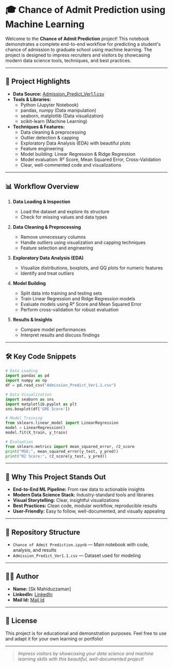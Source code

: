 # 🎓 Chance of Admit Prediction using Machine Learning

Welcome to the **Chance of Admit Prediction** project! This notebook demonstrates a complete end-to-end workflow for predicting a student's chance of admission to graduate school using machine learning. The project is designed to impress recruiters and visitors by showcasing modern data science tools, techniques, and best practices.

---

## 🚀 Project Highlights

- **Data Source:** [Admission_Predict_Ver1.1.csv](Admission_Predict_Ver1.1.csv)
- **Tools & Libraries:**
  - Python (Jupyter Notebook)
  - pandas, numpy (Data manipulation)
  - seaborn, matplotlib (Data visualization)
  - scikit-learn (Machine Learning)
- **Techniques & Features:**
  - Data cleaning & preprocessing
  - Outlier detection & capping
  - Exploratory Data Analysis (EDA) with beautiful plots
  - Feature engineering
  - Model building: Linear Regression & Ridge Regression
  - Model evaluation: R² Score, Mean Squared Error, Cross-Validation
  - Clear, well-commented code and visualizations

---

## 📊 Workflow Overview

1. **Data Loading & Inspection**
   - Load the dataset and explore its structure
   - Check for missing values and data types

2. **Data Cleaning & Preprocessing**
   - Remove unnecessary columns
   - Handle outliers using visualization and capping techniques
   - Feature selection and engineering

3. **Exploratory Data Analysis (EDA)**
   - Visualize distributions, boxplots, and QQ plots for numeric features
   - Identify and treat outliers

4. **Model Building**
   - Split data into training and testing sets
   - Train Linear Regression and Ridge Regression models
   - Evaluate models using R² Score and Mean Squared Error
   - Perform cross-validation for robust evaluation

5. **Results & Insights**
   - Compare model performances
   - Interpret results and discuss findings

---

## 🛠️ Key Code Snippets

```python
# Data Loading
import pandas as pd
import numpy as np
df = pd.read_csv("Admission_Predict_Ver1.1.csv")

# Data Visualization
import seaborn as sns
import matplotlib.pyplot as plt
sns.boxplot(df['GRE Score'])

# Model Training
from sklearn.linear_model import LinearRegression
model = LinearRegression()
model.fit(X_train, y_train)

# Evaluation
from sklearn.metrics import mean_squared_error, r2_score
print("MSE:", mean_squared_error(y_test, y_pred))
print("R2 Score:", r2_score(y_test, y_pred))
```

---

## 🌟 Why This Project Stands Out

- **End-to-End ML Pipeline:** From raw data to actionable insights
- **Modern Data Science Stack:** Industry-standard tools and libraries
- **Visual Storytelling:** Clear, insightful visualizations
- **Best Practices:** Clean code, modular workflow, reproducible results
- **User-Friendly:** Easy to follow, well-documented, and visually appealing

---

## 📁 Repository Structure

- `Chance of Admit Prediction.ipynb` — Main notebook with code, analysis, and results
- `Admission_Predict_Ver1.1.csv` — Dataset used for modeling

---

## 👨‍💻 Author

- **Name:** [Sk Mahiduzzaman]
- **LinkedIn:** [LinkedIn](https://www.linkedin.com/in/sk-mahiduzzaman)
- **Mail Id:** [Mail Id](mailto:mohiduz03@gmail.com)

---

## 📝 License

This project is for educational and demonstration purposes. Feel free to use and adapt it for your own learning or portfolio!

---

> *Impress visitors by showcasing your data science and machine learning skills with this beautiful, well-documented project!*
